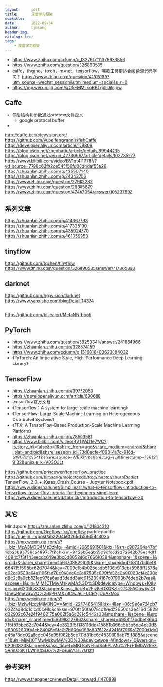 ```yaml
---
layout:     post
title:      深度学习框架
subtitle:   
date:       2022-09-04
author:     bjmsong
header-img: 
catalog: true
tags:
    - 深度学习框架
---
```

- https://www.zhihu.com/column/c_1327617111376633856
- https://www.zhihu.com/question/326890535
- caffe，theano，torch，mxnet，tensorflow，哪款工具更适合阅读源代码学习？
https://www.zhihu.com/question/41516159?utm_source=wechat_session&utm_medium=social&s_r=0
- https://mp.weixin.qq.com/s/O5EMMLsoRBT7plIlJjkqpw

## Caffe
- 网络结构和参数通过prototxt文件定义
    - google protocol buffer
- 
http://caffe.berkeleyvision.org/
https://github.com/yupeifengyannis/fishCaffe
https://developer.aliyun.com/article/179809
https://blog.csdn.net/zhenhailiu/article/details/89944235
https://blog.csdn.net/weixin_42730667/article/details/102735977
https://www.bilibili.com/video/BV1qt411P78f/?vd_source=7798c62f92ce545f56fd00d4daf55e26
https://zhuanlan.zhihu.com/p/435507440
https://zhuanlan.zhihu.com/p/24343706
https://www.zhihu.com/question/27982282
https://www.zhihu.com/question/28385679
https://www.zhihu.com/question/47467054/answer/106237592

## 系列文章
https://zhuanlan.zhihu.com/p/414367793
https://zhuanlan.zhihu.com/p/417335190
https://zhuanlan.zhihu.com/p/435024770
https://zhuanlan.zhihu.com/p/461059953

## tinyflow
https://github.com/tqchen/tinyflow
https://www.zhihu.com/question/326890535/answer/717865868

## darknet
https://github.com/hgpvision/darknet
https://www.yanxishe.com/blogDetail/14374

##
https://github.com/bluealert/MetaNN-book



## PyTorch
- https://www.zhihu.com/question/58253344/answer/241864966
- https://zhuanlan.zhihu.com/p/328674159
- https://www.zhihu.com/column/c_1316816403623084032
- 《PyTorch: An Imperative Style, High-Performance Deep Learning Library》

## TensorFlow
- https://zhuanlan.zhihu.com/p/39772050
- https://developer.aliyun.com/article/690688
- tensorflow官方文档
- 《Tensorflow：A system for large-scale machine learning》
- 《TensorFlow: Large-Scale Machine Learning on Heterogeneous Distributed Systems》
- 《TFX: A TensorFlow-Based Production-Scale Machine Learning Platform》
- https://zhuanlan.zhihu.com/p/78503581
- https://www.bilibili.com/video/BV1jW411e7WC?is_story_h5=false&p=1&share_from=ugc&share_medium=android&share_plat=android&share_session_id=73d0ecfe-f063-4e7c-916d-a3807cfc954f&share_source=WEIXIN&share_tag=s_i&timestamp=1661219132&unique_k=VD3OJLt

https://github.com/princewen/tensorflow_practice
https://github.com/bjmsong/projectcode/tree/master/churnPredict
TensorFlow_2_0_+_Keras_Crash_Course - Jupyter Notebook.pdf
https://www.slideshare.net/Simplilearn/what-is-tensorflow-introduction-to-tensorflow-tensorflow-tutorial-for-beginners-simplilearn
https://www.slideshare.net/databricks/introduction-to-tensorflow-20



## 其它
Mindspore
https://zhuanlan.zhihu.com/p/121834310
https://github.com/Oneflow-Inc/oneflow
paddlepaddle
https://juejin.im/post/5b3204b6f265da59654c302b
https://mp.weixin.qq.com/s?__biz=MzA3MDQ4MzQzMg==&mid=2665691501&idx=1&sn=d907294a47bf1cb23b8a759ca4897d7f&chksm=842bb5eab35c3cfccd3272542b75ea4df14094c7f3f143eecdc649e3bc0d8052d6c766610394&mpshare=1&scene=1&srcid=&sharer_sharetime=1566708820629&sharer_shareid=49581f7bdbef8664715f595bc62d7044&key=7009efb4b025cbdb5106b913eba5968ff2578ac62cd9528a04a1195fbd70e963cc0c2a87535e699ffd92e2a00023cf4e238cd8c2c8a9cb521ec976a6aad3dedd3afc0152394167c07993b76deb2b7eaa&ascene=1&uin=MjM1OTMwMzkwMA%3D%3D&devicetype=Windows+10&version=62060833&lang=en&pass_ticket=2FjzBeOXQKztrjG%2FAOowRylOtUheQRmeyaw2Q%2BqPHMX53l4wJeTF0CBYgDuAxMox
https://mp.weixin.qq.com/s?__biz=MzIwNzcyMjM3NQ==&mid=2247485415&idx=4&sn=06c9e6a724cb76324ad8dc1c1cd0ce8c&chksm=970f450fa078cc19ed22650d43e416d15828d32902c67e24f9462175e062f5a6c281c5442a03&mpshare=1&scene=1&srcid=&sharer_sharetime=1566993127962&sharer_shareid=49581f7bdbef8664715f595bc62d7044&key=4e3623f5f138116dd415851b366c5b3b5dc4eb0d3d88062631fb8eb24065c5fe2f7b66fac188a837612c42416f7965a17990d1dc1c45a78dc02a6cdc046e95f982b5ce711d81bc6c4539608ab751f885&ascene=1&uin=MjM1OTMwMzkwMA%3D%3D&devicetype=Windows+10&version=62060833&lang=en&pass_ticket=MKL8aNF5orSo6PlaMu%2FjrF1MbW7Rezl5RmLOoKTLWhn4SDsv%2FceuiAYarL7G1ztI

## 参考资料
https://www.thepaper.cn/newsDetail_forward_11470898
